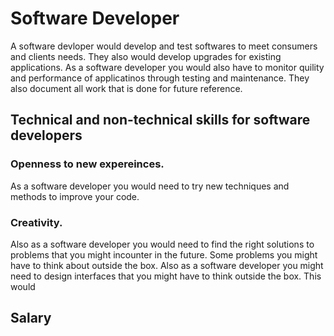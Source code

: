 # Software Developer

A software devloper would develop and test softwares to meet consumers and clients needs. They also would develop upgrades for existing applications. As a software developer you would also have to monitor quility and performance of applicatinos through testing and maintenance. They also document all work that is done for future reference.
## Technical and non-technical skills for software developers

### Openness to new expereinces. 
As a software developer you would need to try new techniques and methods to improve your code.
### Creativity. 
Also as a software developer you would need to find the right solutions to problems that you might incounter in the future. Some problems you might have to think about outside the box. Also as a software developer you might need to design interfaces that you might have to think outside the box. This would 

## Salary 